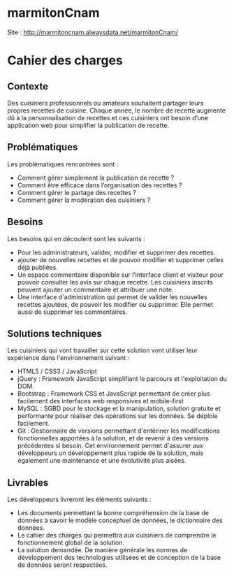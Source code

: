 # marmitonCnam

Site : http://marmitoncnam.alwaysdata.net/marmitonCnam/

# Cahier des charges 

## Contexte
Des cuisiniers professionnels ou amateurs souhaitent partager leurs propres recettes de cuisine. Chaque année, le nombre de recette augmente dû à la personnalisation de recettes et ces cuisiniers ont besoin d’une application web pour simplifier la publication de recette. 


## Problématiques 
Les problématiques rencontrées sont : 
- Comment gérer simplement la publication de recette ? 
- Comment être efficace dans l’organisation des recettes ? 
- Comment gérer le partage des recettes ? 
- Comment gérer la modération des cuisiniers ? 


## Besoins 
Les besoins qui en découlent sont les suivants : 
- Pour les administrateurs, valider, modifier et supprimer des recettes. 
- ajouter de nouvelles recettes et de pouvoir modifier et supprimer celles déjà publiées. 
- Un espace commentaire disponible sur l’interface client et visiteur pour pouvoir consulter les avis sur chaque recette. Les cuisiniers inscrits peuvent ajouter un commentaire et attribuer une note. 
- Une interface d'administration qui permet de valider les nouvelles recettes ajoutées, de pouvoir les modifier ou supprimer. Elle permet aussi de supprimer les commentaires. 


## Solutions techniques 
Les cuisiniers qui vont travailler sur cette solution vont utiliser leur expérience dans l'environnement suivant : 
- HTML5 / CSS3 / JavaScript 
- jQuery : Framework JavaScript simplifiant le parcours et l'exploitation du DOM. 
- Bootstrap : Framework CSS et JavaScript permettant de créer plus facilement des interfaces web responsives et mobile-first 
- MySQL : SGBD pour le stockage et la manipulation, solution gratuite et performante pour réaliser des opérations sur les données. Se déploie facilement. 
- Git : Gestionnaire de versions permettant d'entériner les modifications fonctionnelles apportées à la solution, et de revenir à des versions précédentes si besoin. 
Cet environnement permet d'assurer aux développeurs un développement plus rapide de la solution, mais également une maintenance et une évolutivité plus aisées.


## Livrables 
Les développeurs livreront les éléments suivants : 
- Les documents permettant la bonne compréhension de la base de données à savoir le modèle conceptuel de données, le dictionnaire des données. 
- Le cahier des charges qui permettra aux cuisiniers de comprendre le fonctionnement global de la solution. 
- La solution demandée. 
De manière générale les normes de développement des technologies utilisées et de conception de la base de données seront respectées. 


